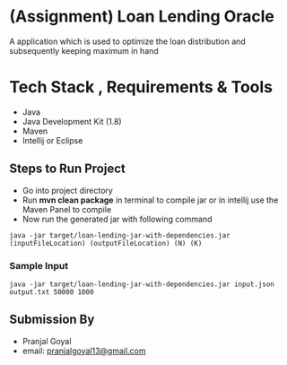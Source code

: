# (Assignment) Loan Lending Oracle
A application which is used to optimize the loan distribution and subsequently keeping maximum in hand

# Tech Stack , Requirements & Tools
- Java
- Java Development Kit (1.8)
- Maven
- Intellij or Eclipse


## Steps to Run Project
- Go into project directory 
- Run **mvn clean package** in terminal to compile jar or in intellij use the Maven Panel to compile
- Now run the generated jar with following command
```
java -jar target/loan-lending-jar-with-dependencies.jar (inputFileLocation) (outputFileLocation) (N) (K)
```

### Sample Input
```
java -jar target/loan-lending-jar-with-dependencies.jar input.json output.txt 50000 1000
```

## Submission By
- Pranjal Goyal 
- email: pranjalgoyal13@gmail.com
